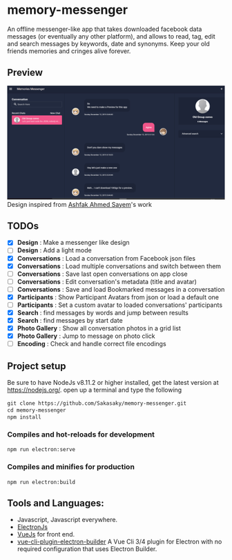 # memory-messenger

An offline messenger-like app that takes downloaded facebook data messages (or eventually any other platform), and allows to read, tag, edit and search messages by keywords, date and synonyms. Keep your old friends memories and cringes alive forever.

## Preview

![preview](preview.gif)
Design inspired from [Ashfak Ahmed Sayem](https://dribbble.com/shots/6304417-Customer-Messaging-Web-App-Dark-Version)'s work

## TODOs

- [x] **Design** : Make a messenger like design
- [ ] **Design** : Add a light mode
- [x] **Conversations** : Load a conversation from Facebook json files
- [x] **Conversations** : Load multiple conversations and switch between them
- [ ] **Conversations** : Save last open conversations on app close
- [ ] **Conversations** : Edit conversation's metadata (title and avatar)
- [ ] **Conversations** : Save and load Bookmarked messages in a conversation 
- [x] **Participants** : Show Participant Avatars from json or load a default one
- [ ] **Participants** : Set a custom avatar to loaded conversations' participants
- [x] **Search** : find messages by words and jump between results
- [x] **Search** : find messages by start date
- [X] **Photo Gallery** : Show all conversation photos in a grid list
- [X] **Photo Gallery** : Jump to message on photo click
- [ ] **Encoding** : Check and handle correct file encodings

## Project setup

Be sure to have NodeJs v8.11.2 or higher installed, get the latest version at https://nodejs.org/.
open up a terminal and type the following

```
git clone https://github.com/Sakasaky/memory-messenger.git
cd memory-messenger
npm install
```

### Compiles and hot-reloads for development

```
npm run electron:serve
```

### Compiles and minifies for production

```
npm run electron:build
```

## Tools and Languages:

- Javascript, Javascript everywhere.
- [ElectronJs](https://electronjs.org/)
- [VueJs](https://vuejs.org/) for front end.
- [vue-cli-plugin-electron-builder](https://github.com/nklayman/vue-cli-plugin-electron-builder) A Vue Cli 3/4 plugin for Electron with no required configuration that uses Electron Builder.

